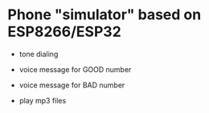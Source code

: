 # Phone "simulator" based on ESP8266/ESP32

- tone dialing
- voice message for GOOD number
- voice message for BAD number

- play mp3 files
